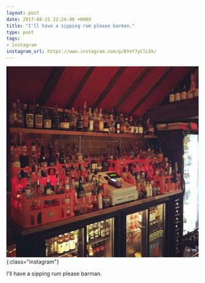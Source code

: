```yaml
---
layout: post
date: 2017-08-31 22:24:48 +0000
title: "I'll have a sipping rum please barman."
type: post
tags:
- instagram
instagram_url: https://www.instagram.com/p/BYeY7yClLbk/
---
```


![Instagram - BYeY7yClLbk](/img/BYeY7yClLbk.jpg){:class="instagram"}

I'll have a sipping rum please barman.
